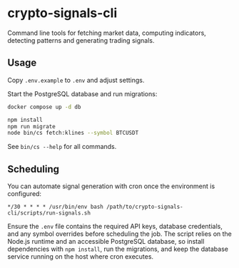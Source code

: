 # crypto-signals-cli

Command line tools for fetching market data, computing indicators, detecting patterns and generating trading signals.

## Usage

Copy `.env.example` to `.env` and adjust settings.

Start the PostgreSQL database and run migrations:

```bash
docker compose up -d db

npm install
npm run migrate
node bin/cs fetch:klines --symbol BTCUSDT
```

See `bin/cs --help` for all commands.

## Scheduling

You can automate signal generation with cron once the environment is configured:

```cron
*/30 * * * * /usr/bin/env bash /path/to/crypto-signals-cli/scripts/run-signals.sh
```

Ensure the `.env` file contains the required API keys, database credentials, and any symbol overrides before scheduling the job. The script relies on the Node.js runtime and an accessible PostgreSQL database, so install dependencies with `npm install`, run the migrations, and keep the database service running on the host where cron executes.
